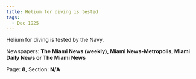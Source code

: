 ```yaml
---  
title: Helium for diving is tested  
tags:  
  - Dec 1925  
---  
```

  
Helium for diving is tested by the Navy.  
  
Newspapers: **The Miami News (weekly), Miami News-Metropolis, Miami Daily News or The Miami News**  
  
Page: **8**, Section: **N/A** 
